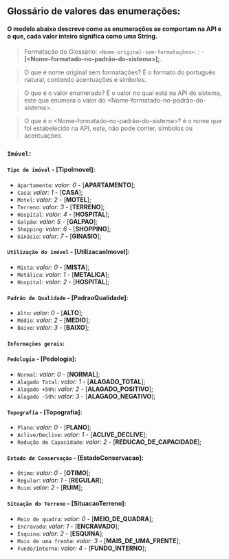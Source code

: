 
## Glossário de valores das enumerações:

#### O modelo abaixo descreve como as enumerações se comportam na API e o que, cada valor inteiro significa como uma String.

> Formatação do Glossário:
`<Nome-original-sem-formatações>`: *<valor>: <valor-enumerado>* - **[<Nome-formatado-no-padrão-do-sistema>];**.

> O que é nome original sem formatações? É o formato do português natural, contendo acentuações e símbolos.

> O que é o valor enumerado? É o valor no qual está na API do sistema, este que enumera o valor do <Nome-formatado-no-padrão-do-sistema>.

> O que é o <Nome-formatado-no-padrão-do-sistema>? é o nome que foi estabelecido na API, este, não pode conter, símbolos ou acentuações.


### `Imóvel`:
#### `Tipo de imóvel` - [**TipoImovel**]:
  - `Apartamento`: *valor: 0* - [**APARTAMENTO**];
  - `Casa`: *valor: 1* - [**CASA**];
  - `Motel`: *valor: 2* - [**MOTEL**];
  - `Terreno`: *valor: 3* - [**TERRENO**];
  - `Hospital`: *valor: 4* - [**HOSPITAL**];
  - `Galpão`: *valor: 5* - [**GALPAO**];
  - `Shopping`: *valor: 6* - [**SHOPPING**];
  - `Ginásio`: *valor: 7* - [**GINASIO**];

#### `Utilização do imóvel` - [**UtilizacaoImovel**]:
  - `Mista`: *valor: 0* - [**MISTA**];
  - `Metálica`: *valor: 1* - [**METALICA**];
  - `Hospital`: *valor: 2* - [**HOSPITAL**];

#### `Padrão de Qualidade` - [**PadraoQualidade**]:
  - `Alto`: *valor: 0* - [**ALTO**];
  - `Médio`: *valor: 2* - [**MEDIO**];
  - `Baixo`: *valor: 3* - [**BAIXO**];

#### `Informações gerais`:

#### `Pedologia` - [**Pedologia**]:
  - `Normal`: *valor: 0* - [**NORMAL**];
  - `Alagado Total`: *valor: 1* - [**ALAGADO_TOTAL**];
  - `Alagado +50%`: *valor: 2* - [**ALAGADO_POSITIVO**];
  - `Alagado -50%`: *valor: 3* - [**ALAGADO_NEGATIVO**];

#### `Topografia` - [**Topografia**]:
  - `Plano`: *valor: 0* - [**PLANO**];
  - `Aclive/Declive`: *valor: 1* - [**ACLIVE_DECLIVE**];
  - `Redução de Capacidade`: *valor: 2* - [**REDUCAO_DE_CAPACIDADE**];

#### `Estado de Conservação` - [**EstadoConservacao**]:
  - `Ótimo`: *valor: 0* - [**OTIMO**];
  - `Regular`: *valor: 1* - [**REGULAR**];
  - `Ruim`: *valor: 2* - [**RUIM**];

#### `Situação do Terreno` - [**SituacaoTerreno**]:
  - `Meio de quadra`: *valor: 0* - [**MEIO_DE_QUADRA**];
  - `Encravado`: *valor: 1* - [**ENCRAVADO**];
  - `Esquina`: *valor: 2* - [**ESQUINA**];
  - `Mais de uma frente`: *valor: 3* - [**MAIS_DE_UMA_FRENTE**];
  - `Fundo/Interno`: *valor: 4* - [**FUNDO_INTERNO**];
